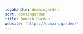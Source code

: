 ```yaml
---
logohandle: domaingarden
sort: domaingarden
title: Domain Garden
website: 'https://domain.garden/'
---
```

